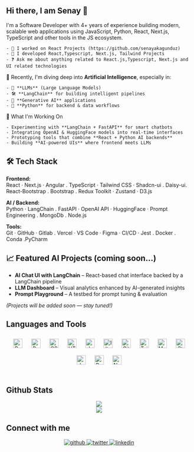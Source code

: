 ## Hi there, I am Senay 👋 
I'm a Software Developer with 4+ years of experience building modern, scalable web applications using JavaScript, Python, React, Next.js, TypeScript and other tools in the JS ecosystem.

    - 🔭 I worked on React Projects (https://github.com/senayakagunduz) 
    - 🌱 I developed React,Typescript, Next.js, Tailwind Projects 
    - ❓ Ask me about anything related to React.js,Typescript, Next.js and UI related technologies 

  🧠 Recently, I'm diving deep into **Artificial Intelligence**, especially in:
  
    - 🔗 **LLMs** (Large Language Models)
    - 🛠️ **LangChain** for building intelligent pipelines
    - 🤖 **Generative AI** applications
    - 🐍 **Python** for backend & data workflows

  🚀 What I'm Working On
  
    - Experimenting with **LangChain + FastAPI** for smart chatbots
    - Integrating OpenAI & HuggingFace models into real-time interfaces
    - Prototyping tools that combine **React + Python AI backends**
    - Building **AI-powered UIs** where frontend meets LLMs


  
## 🛠 Tech Stack
**Frontend:**  
React · Next.js · Angular . TypeScript · Tailwind CSS · Shadcn-ui . Daisy-ui. React-Bootstrap . Bootstrap . Redux Toolkit · Zustand · D3.js

**AI / Backend:**  
Python · LangChain . FastAPI · OpenAI API · HuggingFace · Prompt Engineering . MongoDb . Node.js

**Tools:**  
Git · GitHub · Gitlab . Vercel · VS Code · Figma · CI/CD · Jest . Docker . Conda .PyCharm
## 📈 Featured AI Projects (coming soon...)

- **AI Chat UI with LangChain** – React-based chat interface backed by a LangChain pipeline  
- **LLM Dashboard** – Visual analytics enhanced by AI-generated insights  
- **Prompt Playground** – A testbed for prompt tuning & evaluation

*(Projects will be added soon — stay tuned!)*
<br/>  


## Languages and Tools

<div align="center">  
<a href="https://reactjs.org/" target="_blank"><img style="margin: 10px" src="https://profilinator.rishav.dev/skills-assets/react-original-wordmark.svg" alt="React" height="25" /></a>  
<a href="https://getbootstrap.com/docs/3.4/javascript/" target="_blank"><img style="margin: 10px" src="https://profilinator.rishav.dev/skills-assets/bootstrap-plain.svg" alt="Bootstrap" height="25" /></a>  
<a href="https://www.w3schools.com/css/" target="_blank"><img style="margin: 10px" src="https://profilinator.rishav.dev/skills-assets/css3-original-wordmark.svg" alt="CSS3" height="25" /></a>  
<a href="https://en.wikipedia.org/wiki/HTML5" target="_blank"><img style="margin: 10px" src="https://profilinator.rishav.dev/skills-assets/html5-original-wordmark.svg" alt="HTML5" height="25" /></a>  
<a href="https://www.javascript.com/" target="_blank"><img style="margin: 10px" src="https://profilinator.rishav.dev/skills-assets/javascript-original.svg" alt="JavaScript" height="25" /></a>  
<a href="https://www.adobe.com/in/products/illustrator.html" target="_blank"><img style="margin: 10px" src="https://profilinator.rishav.dev/skills-assets/adobe_illustrator-icon.svg" alt="Illustrator" height="25" /></a>  
<a href="https://github.com/" target="_blank"><img style="margin: 10px" src="https://profilinator.rishav.dev/skills-assets/git-scm-icon.svg" alt="Git" height="25" /></a>  
<a href="https://www.tailwindcss.com/" target="_blank"><img style="margin: 10px" src="https://profilinator.rishav.dev/skills-assets/tailwindcss.svg" alt="Tailwind CSS" height="25" /></a>  
<a href="https://mui.com/" target="_blank"><img style="margin: 10px" src="https://profilinator.rishav.dev/skills-assets/mui.png" alt="Material UI" height="25" /></a>  
<a href="https://styled-components.com/" target="_blank"><img style="margin: 10px" src="https://profilinator.rishav.dev/skills-assets/styled-components.png" alt="Styled Components" height="25" /></a>  
<a href="https://www.java.com/" target="_blank"><img style="margin: 10px" src="https://profilinator.rishav.dev/skills-assets/java-original-wordmark.svg" alt="Java" height="25" /></a>  
<a href="https://www.postgresql.org/" target="_blank"><img style="margin: 10px" src="https://profilinator.rishav.dev/skills-assets/postgresql-original-wordmark.svg" alt="PostgreSQL" height="25" /></a>  
<a href="https://nodejs.org/" target="_blank"><img style="margin: 10px" src="https://profilinator.rishav.dev/skills-assets/nodejs-original-wordmark.svg" alt="Node.js" height="25" /></a>  
</div>  

<br/>  

## Github Stats  
<div align="center"><img src="https://github-readme-stats.vercel.app/api?username=senayakagunduz&show_icons=true&theme=transparent" align="center" /></div>  

<div align="center"><img src="https://github-readme-stats.vercel.app/api/top-langs/?username=senayakagunduz&hide_border=true&layout=compact" align="center" /></div>  



## Connect with me  
<div align="center">
<a href="https://github.com/https://github.com/senayakagunduz" target="_blank">
<img src=https://img.shields.io/badge/github-%2324292e.svg?&style=for-the-badge&logo=github&logoColor=white alt=github style="margin-bottom: 5px;" />
</a>
<a href="https://twitter.com/senayakgndz" target="_blank">
<img src=https://img.shields.io/badge/twitter-%2300acee.svg?&style=for-the-badge&logo=twitter&logoColor=white alt=twitter style="margin-bottom: 5px;" />
</a>
<a href="https://linkedin.com/in/senayakagunduz" target="_blank">
<img src=https://img.shields.io/badge/linkedin-%231E77B5.svg?&style=for-the-badge&logo=linkedin&logoColor=white alt=linkedin style="margin-bottom: 5px;" />
</a>  
</div>  
 
<br/>  


